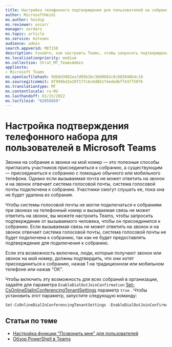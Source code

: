 ```yaml
---
title: Настройка телефонного подтверждения для пользователей на собрании в Microsoft Teams
author: MicrosoftHeidi
ms.author: heidip
ms.reviewer: oscarr
manager: serdars
ms.topic: article
ms.service: msteams
audience: admin
search.appverid: MET150
description: Узнайте, как настроить Teams, чтобы запросить подтверждение звонка, чтобы системы голосовой почты не могли подключаться к собраниям, если вызываемая связь не может ответить на звонок.
ms.localizationpriority: medium
ms.collection: Strat_MT_TeamsAdmin
appliesto:
- Microsoft Teams
ms.openlocfilehash: 9db8d3882ea7d05b1bc3600682c0c803040b4c10
ms.sourcegitcommit: 8f999bd2e20f177c6c6d8b174ededbff43ff5076
ms.translationtype: MT
ms.contentlocale: ru-RU
ms.lasthandoff: 01/15/2022
ms.locfileid: "62055659"
---
```

# <a name="set-up-meeting-dial-out-confirmation-for-your-users-in-microsoft-teams"></a>Настройка подтверждения телефонного набора для пользователей в Microsoft Teams

Звонки на собрание и звонки на мой номер — это полезные способы пригласить участников присоединиться к собранию, а существующим — присоединиться к собранию с помощью обычного или мобильного телефона. Однако если вызываемая почта не может ответить на звонок и на звонок отвечает система голосовой почты, система голосовой почты подключена к собранию. Участники смогут слушать ее, пока она не будет удалена из собрания.

Чтобы системы голосовой почты не могли подключаться к собраниям при звонках на телефонный номер и вызываемая связь не может ответить на звонок, вы можете настроить Teams, чтобы запросить подтверждение от вызываемого человека, чтобы он присоединился к собранию. Если вызываемая связь не может ответить на звонок и на звонок отвечает система голосовой почты, система голосовой почты не будет подключена к собранию, так как не будет предоставлять подтверждение для подключения к собранию.

Если эта возможность включена, люди, которые получают звонок или звонок на мой номер, должны подтвердить, что они хотят присоединиться к собранию, нажав 1 на традиционном или мобильном телефоне или нажав "ОК".

Чтобы включить эту возможность для всех собраний в организации, задайте для параметра ```EnableDialOutJoinConfirmation``` [Set-CsOnlineDialInConferencingTenantSettings](/powershell/module/skype/set-csonlinedialinconferencingtenantsettings?view=skype-ps) параметр ```true``` . Чтобы установить этот параметр, запустите следующую команду:

```PowerShell
Set-CsOnlineDialInConferencingTenantSettings -EnableDialOutJoinConfirmation $true
```

## <a name="related-topics"></a>Статьи по теме

- [Настройка функции "Позвонить мне" для пользователей](set-up-the-call-me-feature-for-your-users.md)
- [Обзор PowerShell в Teams](teams-powershell-overview.md)

